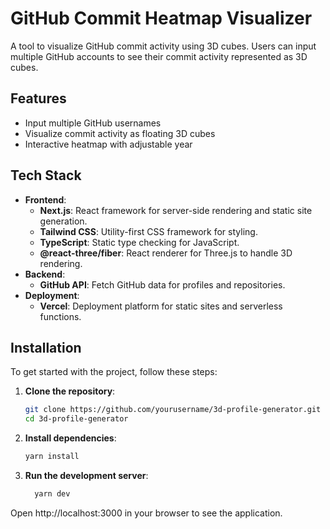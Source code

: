 # GitHub Commit Heatmap Visualizer

A tool to visualize GitHub commit activity using 3D cubes. Users can input multiple GitHub accounts to see their commit activity represented as 3D cubes.

## Features

- Input multiple GitHub usernames
- Visualize commit activity as floating 3D cubes
- Interactive heatmap with adjustable year

## Tech Stack

- **Frontend**: 
  - **Next.js**: React framework for server-side rendering and static site generation.
  - **Tailwind CSS**: Utility-first CSS framework for styling.
  - **TypeScript**: Static type checking for JavaScript.
  - **@react-three/fiber**: React renderer for Three.js to handle 3D rendering.
- **Backend**:
  - **GitHub API**: Fetch GitHub data for profiles and repositories.
- **Deployment**:
  - **Vercel**: Deployment platform for static sites and serverless functions.

## Installation

To get started with the project, follow these steps:

1. **Clone the repository**:

   ```bash
   git clone https://github.com/yourusername/3d-profile-generator.git
   cd 3d-profile-generator

2. **Install dependencies**:
   ```bash
   yarn install
3. **Run the development server**:
   ```bash
     yarn dev
   ```

Open http://localhost:3000 in your browser to see the application.
